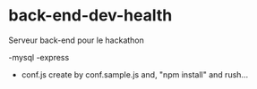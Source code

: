 # back-end-dev-health
Serveur back-end pour le hackathon

-mysql
-express
- conf.js create by conf.sample.js and,
"npm install" and rush...
